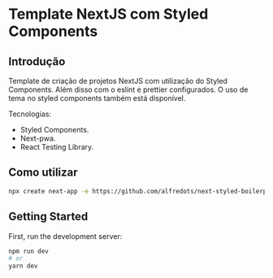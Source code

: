 # Template NextJS com Styled Components

## Introdução
Template de criação de projetos NextJS com utilização do Styled Components. Além disso com o eslint e prettier configurados. O uso de tema no styled components também está disponível.

Tecnologias:
- Styled Components.
- Next-pwa.
- React Testing Library.

## Como utilizar

```bash
npx create next-app -e https://github.com/alfredots/next-styled-boilerplate
```

## Getting Started

First, run the development server:

```bash
npm run dev
# or
yarn dev
```

